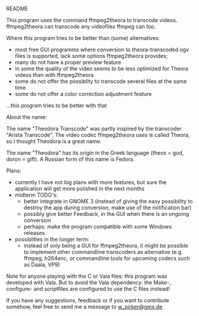 README

This program uses the command ffmpeg2theora to transcode videos. 
ffmpeg2theora can transcode any videofiles ffmpeg can too. 

Where this program tries to be better than (some) alternatives:
* most free GUI programms where conversion to theora-transcoded ogv files  is 
supported, lack some options ffmpeg2theora provides; 
* many do not have a proper preview feature 
* in some the quality of the video seems to be less optimized for Theora videos 
than with ffmpeg2theora
* some do not offer the possiblity to transcode several files at the same time
* some do not offer a color correction adjustment feature

...this program tries to be better with that

About the name:

The name "Theodora Transcode" was partly inspired by the transcoder "Arista Transcode".
The video codec ffmpeg2theora uses is called Theora, so I thought Theodora is a great name.  

The name "Theodora" has its origin in the Greek language (theos = god, doron = gift).
A Russian form of this name is Fedora.

Plans:
* currently I have not big plans with more features, but sure the application will get
more polished in the next months
* midterm TODO's:
	- better integrate in GNOME 3 (instead of giving the easy possibility to destroy
the app during conversion, make use of the notification bar)
	- possibly give better Feedback, in the GUI when there is an ongoing conversion
	- perhaps: make the program compatible with some Windows releases
* possiblities in the longer term:  
	- instead of only being a GUI for ffmpeg2theora, it might be possible to implement
	other commandline transcoders as alternative (e.g. ffmpeg, h264enc, or commandline 
	tools for upcoming codecs such as Daala, VP9)

Note for anyone playing with the C or Vala files: this program was developed with Vala. 
But to avoid the Vala dependency: the Make-, configure- and scriptfiles are configured to 
use the C files instead! 

If you have any suggestions, feedback or if you want to contribute somehow,
feel free to send me a message to w_pirker@gmx.de 
